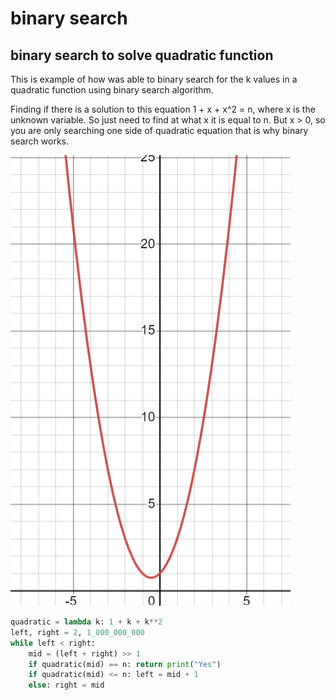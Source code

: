 # binary search

## binary search to solve quadratic function

This is example of how was able to binary search for the k values in a quadratic function using binary search algorithm.  

Finding if there is a solution to this equation 1 + x + x^2 = n, where x is the unknown variable.  So just need to find at what x it is equal to n.  But x > 0,  so you are only searching one side of quadratic equation that is why binary search works.  

![images](images/quadratic.png)

```py
quadratic = lambda k: 1 + k + k**2
left, right = 2, 1_000_000_000
while left < right:
    mid = (left + right) >> 1
    if quadratic(mid) == n: return print("Yes")
    if quadratic(mid) <= n: left = mid + 1
    else: right = mid
```